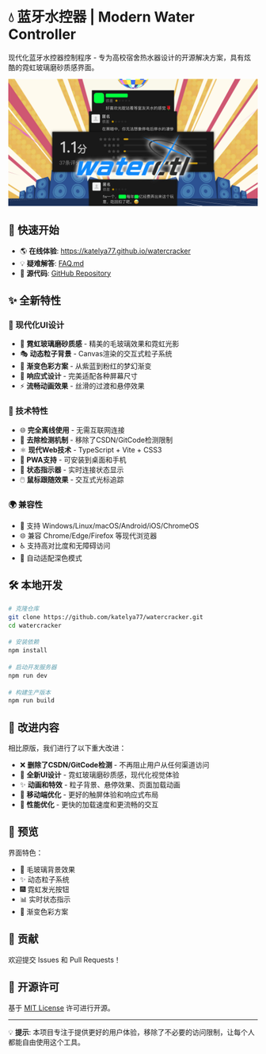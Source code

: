 # 💧 蓝牙水控器 | Modern Water Controller

现代化蓝牙水控器控制程序 - 专为高校宿舍热水器设计的开源解决方案，具有炫酷的霓虹玻璃磨砂质感界面。

![waterctl](waterctl.jpg)

## 🚀 快速开始

- 🌎 **在线体验**: <https://katelya77.github.io/watercracker>
- 💡 **疑难解答**: [FAQ.md](https://github.com/katelya77/watercracker/blob/main/FAQ.md)
- 🔧 **源代码**: [GitHub Repository](https://github.com/katelya77/watercracker)

## ✨ 全新特性

### 🎨 现代化UI设计

- 🌟 **霓虹玻璃磨砂质感** - 精美的毛玻璃效果和霓虹光影
- 🎭 **动态粒子背景** - Canvas渲染的交互式粒子系统
- 🌈 **渐变色彩方案** - 从紫蓝到粉红的梦幻渐变
- 📱 **响应式设计** - 完美适配各种屏幕尺寸
- ⚡ **流畅动画效果** - 丝滑的过渡和悬停效果

### 🔧 技术特性

- 🌐 **完全离线使用** - 无需互联网连接
- 🚫 **去除检测机制** - 移除了CSDN/GitCode检测限制
- ⚛️ **现代Web技术** - TypeScript + Vite + CSS3
- 💾 **PWA支持** - 可安装到桌面和手机
- 🎯 **状态指示器** - 实时连接状态显示
- 🖱️ **鼠标跟随效果** - 交互式光标追踪

### 🌍 兼容性

- 📱 支持 Windows/Linux/macOS/Android/iOS/ChromeOS
- 🌐 兼容 Chrome/Edge/Firefox 等现代浏览器
- ♿ 支持高对比度和无障碍访问
- 🌙 自动适配深色模式

## 🛠️ 本地开发

```bash
# 克隆仓库
git clone https://github.com/katelya77/watercracker.git
cd watercracker

# 安装依赖
npm install

# 启动开发服务器
npm run dev

# 构建生产版本
npm run build
```

## 🎉 改进内容

相比原版，我们进行了以下重大改进：

- ❌ **删除了CSDN/GitCode检测** - 不再阻止用户从任何渠道访问
- 🎨 **全新UI设计** - 霓虹玻璃磨砂质感，现代化视觉体验
- ✨ **动画和特效** - 粒子背景、悬停效果、页面加载动画
- 📱 **移动端优化** - 更好的触屏体验和响应式布局
- 🚀 **性能优化** - 更快的加载速度和更流畅的交互

## 📸 预览

界面特色：

- 🔮 毛玻璃背景效果
- ✨ 动态粒子系统
- 🎆 霓虹发光按钮
- 📊 实时状态指示
- 🎨 渐变色彩方案

## 🤝 贡献

欢迎提交 Issues 和 Pull Requests！

## 📜 开源许可

基于 [MIT License](https://opensource.org/licenses/MIT) 许可进行开源。

---

💡 **提示**: 本项目专注于提供更好的用户体验，移除了不必要的访问限制，让每个人都能自由使用这个工具。
